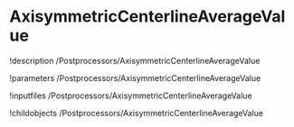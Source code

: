 <!-- MOOSE Documentation Stub: Remove this when content is added. -->

# AxisymmetricCenterlineAverageValue
!description /Postprocessors/AxisymmetricCenterlineAverageValue

!parameters /Postprocessors/AxisymmetricCenterlineAverageValue

!inputfiles /Postprocessors/AxisymmetricCenterlineAverageValue

!childobjects /Postprocessors/AxisymmetricCenterlineAverageValue
